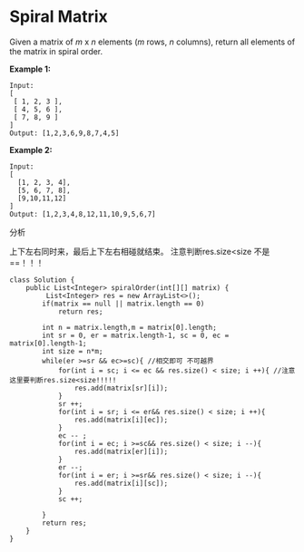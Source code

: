 # Spiral Matrix

Given a matrix of _m_ x _n_ elements \(_m_ rows, _n_ columns\), return all elements of the matrix in spiral order.

**Example 1:**

```text
Input:
[
 [ 1, 2, 3 ],
 [ 4, 5, 6 ],
 [ 7, 8, 9 ]
]
Output: [1,2,3,6,9,8,7,4,5]
```

**Example 2:**

```text
Input:
[
  [1, 2, 3, 4],
  [5, 6, 7, 8],
  [9,10,11,12]
]
Output: [1,2,3,4,8,12,11,10,9,5,6,7]
```

分析

上下左右同时来，最后上下左右相碰就结束。 注意判断res.size&lt;size 不是 ==！！！

```text
class Solution {
    public List<Integer> spiralOrder(int[][] matrix) {
         List<Integer> res = new ArrayList<>();
        if(matrix == null || matrix.length == 0)
            return res;
        
        int n = matrix.length,m = matrix[0].length;
        int sr = 0, er = matrix.length-1, sc = 0, ec = matrix[0].length-1;
        int size = n*m;
        while(er >=sr && ec>=sc){ //相交即可 不可越界
            for(int i = sc; i <= ec && res.size() < size; i ++){ //注意这里要判断res.size<size!!!!!
                res.add(matrix[sr][i]);
            }
            sr ++;
            for(int i = sr; i <= er&& res.size() < size; i ++){
                res.add(matrix[i][ec]);
            }
            ec -- ;
            for(int i = ec; i >=sc&& res.size() < size; i --){
                res.add(matrix[er][i]);
            }
            er --;
            for(int i = er; i >=sr&& res.size() < size; i --){
                res.add(matrix[i][sc]);
            }
            sc ++;
            
        }
        return res;
    }
}
```

